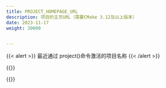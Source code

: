 ```yaml
---
title: PROJECT_HOMEPAGE_URL
description: 项目的主页URL（需要CMake 3.12及以上版本）
date: 2023-11-17
weight: 30000


---
```

<style>
th, td {
  border: 1px solid rgb(190, 190, 190);
}
</style>
{{< alert >}}
最近通过 project()命令激活的项目名称
{{< /alert >}}


{{<alert>}}

{{</alert>}}

```cmake


```


